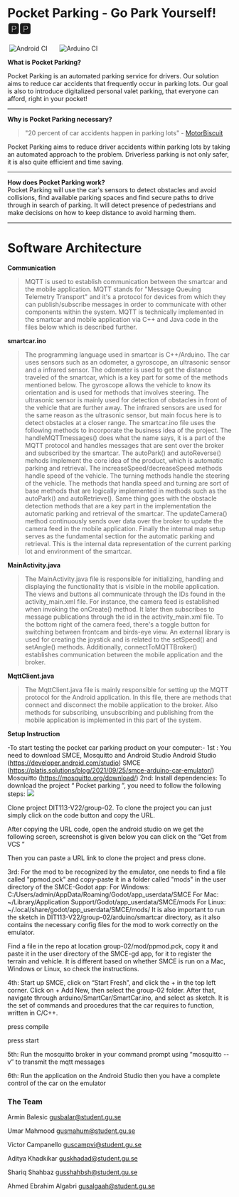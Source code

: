 # Pocket Parking - Go Park Yourself! 🅿️🅿️

&nbsp;![Android CI](https://github.com/DIT113-V22/group-02/actions/workflows/android.yml/badge.svg?branch=master)&nbsp;&nbsp;&nbsp;&nbsp;&nbsp;&nbsp;&nbsp;![Arduino CI](https://github.com/DIT113-V22/group-02/actions/workflows/arduino-build.yml/badge.svg?branch=master)

**What is Pocket Parking?**  

Pocket Parking is an automated parking service for drivers. Our solution aims to reduce car accidents that frequently occur in parking lots. Our goal is also to introduce digitalized personal valet parking, that everyone can afford, right in your pocket!

***

**Why is Pocket Parking necessary?**  
> "20 percent of car accidents happen in parking lots" - [MotorBiscuit](https://www.motorbiscuit.com/an-alarming-number-of-car-accidents-happen-in-parking-lots/)  

Pocket Parking aims to reduce driver accidents within parking lots by taking an automated approach to the problem. Driverless parking is not only safer, it is also quite efficient and time saving.

***

**How does Pocket Parking work?**  
Pocket Parking will use the car's sensors to detect obstacles and avoid collisions, find available parking spaces and find secure paths to drive through in search of parking. It will detect presence of pedestrians and make decisions on how to keep distance to avoid harming them.

***

# Software Architecture
**Communication**
> MQTT is used to establish communication between the smartcar and the mobile application. MQTT stands for "Message Queuing Telemetry Transport" and it's a protocol for devices from which they can publish/subscribe messages in order to communicate with other components within the system. MQTT is technically implemented in the smartcar and mobile application via C++ and Java code in the files below which is described further.

**smartcar.ino**
> The programming language used in smartcar is C++/Arduino. The car uses sensors such as an odometer, a gyroscope, an ultrasonic sensor and a infrared sensor. The odometer is used to get the distance traveled of the smartcar, which is a key part for some of the methods mentioned below. The gyroscope allows the vehicle to know its orientation and is used for methods that involves steering. The ultrasonic sensor is mainly used for detection of obstacles in front of the vehicle that are further away. The infrared sensors are used for the same reason as the ultrasonic sensor, but main focus here is to detect obstacles at a closer range. The smartcar.ino file uses the following methods to incorporate the business idea of the project. The handleMQTTmessages() does what the name says, it is a part of the MQTT protocol and handles messages that are sent over the broker and subscribed by the smartcar. The autoPark() and autoReverse() mehods implement the core idea of the product, which is automatic parking and retrieval. The increaseSpeed/decreaseSpeed methods handle speed of the vehicle. The turning methods handle the steering of the vehicle. The methods that handla speed and turning are sort of base methods that are logically implemented in methods such as the autoPark() and autoRetrieve(). Same thing goes with the obstacle detection methods that are a key part in the implementation the automatic parking and retrieval of the smartcar. The updateCamera() method continuously sends over data over the broker to update the camera feed in the mobile application. Finally the internal map setup serves as the fundamental section for the automatic parking and retrieval. This is the internal data representation of the current parking lot and environment of the smartcar.

**MainActivity.java**
> The MainActivity.java file is responsible for initializing, handling and displaying the functionality that is visible in the mobile application. The views and buttons all communicate through the IDs found in the activity_main.xml file. For instance, the camera feed is established when invoking the onCreate() method. It later then subscribes to message publications through the id in the activity_main.xml file. To the bottom right of the camera feed, there's a toggle button for switching between frontcam and birds-eye view. An external library is used for creating the joystick and is related to the setSpeed() and setAngle() methods. Additionally, connectToMQTTBroker() establishes communication between the mobile application and the broker.

**MqttClient.java**
> The MqttClient.java file is mainly responsible for setting up the MQTT protocol for the Android application. In this file, there are methods that connect and disconnect the mobile application to the broker. Also methods for subscribing, unsubscribing and publishing from the mobile application is implemented in this part of the system.

**Setup Instruction**

-To start testing the pocket car parking product on your computer:-
 1st :
You need to download SMCE, Mosquitto and Android Studio
Android Studio
 (https://developer.android.com/studio)
SMCE (https://platis.solutions/blog/2021/09/25/smce-arduino-car-emulator/)
Mosquitto
(https://mosquitto.org/download/)
2nd: Install dependencies:
To download the project “ Pocket parking ”, you need to follow the following steps:
![]("https://user-images.githubusercontent.com/90387423/170666733-98750ff6-5ce2-4521-a4c2-0349f348d376.png")


Clone project DIT113-V22/group-02. To clone the project you can just simply click on the code button and copy the URL.

After copying the URL code, open the android studio on we get the following screen, screenshot is given below you can click on the “Get from VCS ”




Then you can paste a URL link to clone the project and press clone.




3rd: 
For the mod to be recognized by the emulator, one needs to find a file called "ppmod.pck" and copy-paste it in a folder called "mods" in the user directory of the SMCE-Godot app:
For Windows: C:/Users/admin/AppData/Roaming/Godot/app_userdata/SMCE
For Mac: ~/Library/Application Support/Godot/app_userdata/SMCE/mods
For Linux: ~/.local/share/godot/app_userdata/SMCE/mods/
It is also important to run the sketch in DIT113-V22/group-02/arduino/smartcar directory, as it also contains the necessary config files for the mod to work correctly on the emulator.
  
Find a file in the repo at location group-02/mod/ppmod.pck, copy it and paste it in the user directory of the SMCE-gd app, for it to register the terrain and vehicle. It is different based on whether SMCE is run on a Mac, Windows or Linux, so check the instructions.


4th:
Start up SMCE, click on “Start Fresh”, and click the + in the top left corner. Click on + Add New, then select the group-02 folder. After that, navigate through arduino/SmartCar/SmartCar.ino, and select as sketch. It is the set of commands and procedures that the car requires to function, written in C/C++.  






 press compile 

press start

 








5th:
Run the mosquitto broker in your command prompt using  “mosquitto --v” to transmit the mqtt messages 

























6th:
Run the application on the Android Studio then you have a complete control of the car on the emulator 



### The Team

Armin Balesic [gusbalar@student.gu.se] 

Umar Mahmood [gusmahum@student.gu.se]

Victor Campanello [guscampvi@student.gu.se]

Aditya Khadkikar [guskhadad@student.gu.se]

Shariq Shahbaz [gusshahbsh@student.gu.se]

Ahmed Ebrahim Algabri [gusalgaah@student.gu.se]

[gusalgaah@student.gu.se]: mailto:gusalgaah@student.gu.se
[gusshahbsh@student.gu.se]: mailto:gusshahbsh@student.gu.se
[guskhadad@student.gu.se]: mailto:guskhadad@student.gu.se
[guscampvi@student.gu.se]: mailto:guscampvi@student.gu.se
[gusmahum@student.gu.se]: mailto:gusmahum@student.gu.se
[gusbalar@student.gu.se]: mailto:gusbalar@student.gu.se

